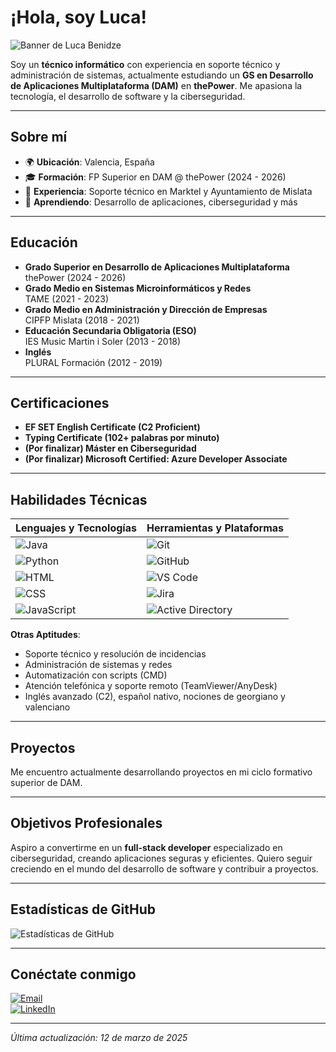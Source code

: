 # ¡Hola, soy Luca!

![Banner de Luca Benidze](https://github.com/luucabg/luucabg/banner.jpg)

Soy un **técnico informático** con experiencia en soporte técnico y administración de sistemas, actualmente estudiando un **GS en Desarrollo de Aplicaciones Multiplataforma (DAM)** en **thePower**. Me apasiona la tecnología, el desarrollo de software y la ciberseguridad.

---

## Sobre mí

- 🌍 **Ubicación**: Valencia, España  
- 🎓 **Formación**: FP Superior en DAM @ thePower (2024 - 2026)  
- 💼 **Experiencia**: Soporte técnico en Marktel y Ayuntamiento de Mislata  
- 🌱 **Aprendiendo**: Desarrollo de aplicaciones, ciberseguridad y más

---

## Educación

- **Grado Superior en Desarrollo de Aplicaciones Multiplataforma**  
  thePower (2024 - 2026)  
- **Grado Medio en Sistemas Microinformáticos y Redes**  
  TAME (2021 - 2023)  
- **Grado Medio en Administración y Dirección de Empresas**  
  CIPFP Mislata (2018 - 2021)  
- **Educación Secundaria Obligatoria (ESO)**  
  IES Music Martin i Soler (2013 - 2018)  
- **Inglés**  
  PLURAL Formación (2012 - 2019)

---

## Certificaciones

- **EF SET English Certificate (C2 Proficient)**  
- **Typing Certificate (102+ palabras por minuto)**  
- **(Por finalizar) Máster en Ciberseguridad**  
- **(Por finalizar) Microsoft Certified: Azure Developer Associate**

---

## Habilidades Técnicas

| Lenguajes y Tecnologías        | Herramientas y Plataformas         |
|--------------------------------|------------------------------------|
| ![Java](https://img.shields.io/badge/-Java-007396?style=flat-square&logo=java) | ![Git](https://img.shields.io/badge/-Git-F05032?style=flat-square&logo=git&logoColor=white) |
| ![Python](https://img.shields.io/badge/-Python-3776AB?style=flat-square&logo=python) | ![GitHub](https://img.shields.io/badge/-GitHub-181717?style=flat-square&logo=github) |
| ![HTML](https://img.shields.io/badge/-HTML-E34F26?style=flat-square&logo=html5) | ![VS Code](https://img.shields.io/badge/-VS%20Code-007ACC?style=flat-square&logo=visual-studio-code) |
| ![CSS](https://img.shields.io/badge/-CSS-1572B6?style=flat-square&logo=css3) | ![Jira](https://img.shields.io/badge/-Jira-0052CC?style=flat-square&logo=jira) |
| ![JavaScript](https://img.shields.io/badge/-JavaScript-F7DF1E?style=flat-square&logo=javascript) | ![Active Directory](https://img.shields.io/badge/-Active%20Directory-0078D4?style=flat-square&logo=microsoft) |

**Otras Aptitudes**:  
- Soporte técnico y resolución de incidencias  
- Administración de sistemas y redes  
- Automatización con scripts (CMD)  
- Atención telefónica y soporte remoto (TeamViewer/AnyDesk)  
- Inglés avanzado (C2), español nativo, nociones de georgiano y valenciano

---

## Proyectos

Me encuentro actualmente desarrollando proyectos en mi ciclo formativo superior de DAM.

---

## Objetivos Profesionales

Aspiro a convertirme en un **full-stack developer** especializado en ciberseguridad, creando aplicaciones seguras y eficientes. Quiero seguir creciendo en el mundo del desarrollo de software y contribuir a proyectos.

---

## Estadísticas de GitHub

![Estadísticas de GitHub](https://github-readme-stats.vercel.app/api?username=luucabg&show_icons=true&theme=radical)

---

## Conéctate conmigo

[![Email](https://img.shields.io/badge/Email-lucabenidze@gmail.com-red?style=for-the-badge&logo=gmail)](mailto:contactolucab@gmail.com)  
[![LinkedIn](https://img.shields.io/badge/LinkedIn-lucabenidze-blue?style=for-the-badge&logo=linkedin)](https://www.linkedin.com/in/lucabenidze)  

---

*Última actualización: 12 de marzo de 2025*
